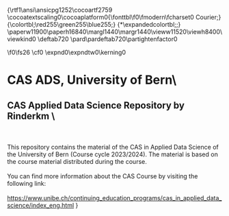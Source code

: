 {\rtf1\ansi\ansicpg1252\cocoartf2759
\cocoatextscaling0\cocoaplatform0{\fonttbl\f0\fmodern\fcharset0 Courier;}
{\colortbl;\red255\green255\blue255;}
{\*\expandedcolortbl;;}
\paperw11900\paperh16840\margl1440\margr1440\vieww11520\viewh8400\viewkind0
\deftab720
\pard\pardeftab720\partightenfactor0

\f0\fs26 \cf0 \expnd0\expndtw0\kerning0
# CAS ADS, University of Bern\
## CAS Applied Data Science Repository by Rinderkm \
\
\
This repository contains the material of the CAS in Applied Data Science of the University of Bern (Course cycle 2023/2024). The material is based on the course material distributed during the course.\
\
You can find more information about the CAS Course by visiting the following link: \
\
https://www.unibe.ch/continuing_education_programs/cas_in_applied_data_science/index_eng.html }